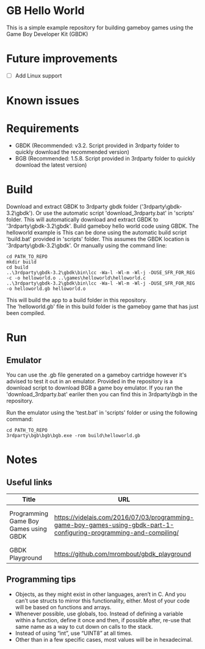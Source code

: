 # GB Hello World
This is a simple example repository for building gameboy games using the Game Boy Developer Kit (GBDK)

# Future improvements
 - [ ] Add Linux support

# Known issues

# Requirements
 - GBDK (Recommended: v3.2. Script provided in 3rdparty folder to quickly download the recommended version)
 - BGB (Recommended: 1.5.8. Script provided in 3rdparty folder to quickly download the latest version)

# Build
Download and extract GBDK to 3rdparty gbdk folder ('3rdparty\gbdk-3.2\gbdk'). Or use the automatic script 'download_3rdparty.bat' in 'scripts' folder. This will automatically download and extract GBDK to '3rdparty\gbdk-3.2\gbdk'.
Build gameboy hello world code using GBDK. The helloworld example is 
This can be done using the automatic build script 'build.bat' provided in 'scripts' folder. This assumes the GBDK location is '3rdparty\gbdk-3.2\gbdk'. Or manually using the command line:
```
cd PATH_TO_REPO
mkdir build
cd build
..\3rdparty\gbdk-3.2\gbdk\bin\lcc -Wa-l -Wl-m -Wl-j -DUSE_SFR_FOR_REG -c -o helloworld.o ..\games\helloworld\helloworld.c
..\3rdparty\gbdk-3.2\gbdk\bin\lcc -Wa-l -Wl-m -Wl-j -DUSE_SFR_FOR_REG -o helloworld.gb helloworld.o
```
This will build the app to a build folder in this repository.  
The 'helloworld.gb' file in this build folder is the gameboy game that has just been compiled. 

# Run
## Emulator
You can use the .gb file generated on a gameboy cartridge however it's advised to test it out in an emulator. Provided in the repository is a download script to download BGB a game boy emulator. If you ran the 'download_3rdparty.bat' eariler then you can find this in 3rdparty\bgb in the repository.

Run the emulator using the 'test.bat' in 'scripts' folder or using the following command:
```
cd PATH_TO_REPO
3rdparty\bgb\bgb\bgb.exe -rom build\helloworld.gb
```

# Notes
## Useful links
| Title                                 | URL                                                                                                                 | Description                                     |
|---------------------------------------|---------------------------------------------------------------------------------------------------------------------|-------------------------------------------------|
| Programming Game Boy Games using GBDK | https://videlais.com/2016/07/03/programming-game-boy-games-using-gbdk-part-1-configuring-programming-and-compiling/ | Tips for programming and advice on the hardware |
| GBDK Playground                       | https://github.com/mrombout/gbdk_playground                                                                         | Code examples                                   |

## Programming tips
 - Objects, as they might exist in other languages, aren’t in C. And you can’t use structs to mirror this functionality, either. Most of your code will be based on functions and arrays.
 - Whenever possible, use globals, too. Instead of defining a variable within a function, define it once and then, if possible after, re-use that same name as a way to cut down on calls to the stack.
 - Instead of using “int”, use “UINT8” at all times.
 - Other than in a few specific cases, most values will be in hexadecimal.